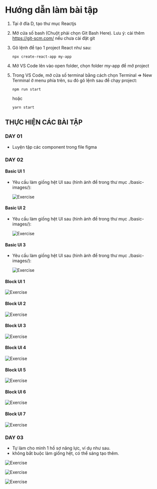 # Hướng dẫn làm bài tập

1. Tại ở đĩa D, tạo thư mục Reactjs
2. Mở cửa số bash (Chuột phải chọn Git Bash Here). Lưu ý: cài thêm <https://git-scm.com/> nếu chưa cài đặt git
3. Gõ lệnh để tạo 1 project React như sau:

   ```shell
   npx create-react-app my-app
   ```

4. Mở VS Code lên vào open folder, chọn folder my-app để mở project
5. Trong VS Code, mở cửa số terminal bằng cách chọn Terminal => New Terminal ở menu phía trên, su đó gõ lệnh sau để chạy project:

   ```shell
   npm run start
   ```

   hoặc

   ```shell
   yarn start
   ```

## THỰC HIỆN CÁC BÀI TẬP

### DAY 01

- Luyện tập các component trong file figma

### DAY 02

#### Basic UI 1

- Yêu cầu làm giống hệt UI sau (hình ảnh để trong thư mục ./basic-images/):

  ![Exercise](https://github.com/ngothanhtung/reactjs-tutorials/blob/master/3-Homeworks/Session02/Day02/basic-1.jpg?raw=true)

#### Basic UI 2

- Yêu cầu làm giống hệt UI sau (hình ảnh để trong thư mục ./basic-images/):

  ![Exercise](https://github.com/ngothanhtung/reactjs-tutorials/blob/master/3-Homeworks/Session02/Day02/basic-2.jpg?raw=true)

#### Basic UI 3

- Yêu cầu làm giống hệt UI sau (hình ảnh để trong thư mục ./basic-images/):

  ![Exercise](https://github.com/ngothanhtung/reactjs-tutorials/blob/master/3-Homeworks/Session02/Day02/basic-3.jpg?raw=true)

#### Block UI 1

![Exercise](https://github.com/ngothanhtung/reactjs-tutorials/blob/master/3-Homeworks/Session02/block-ui-1.jpg?raw=true)

#### Block UI 2

![Exercise](https://github.com/ngothanhtung/reactjs-tutorials/blob/master/3-Homeworks/Session02/Day02/block-ui-2.jpg?raw=true)

#### Block UI 3

![Exercise](https://github.com/ngothanhtung/reactjs-tutorials/blob/master/3-Homeworks/Session02/Day02/block-ui-3.jpg?raw=true)

#### Block UI 4

![Exercise](https://github.com/ngothanhtung/reactjs-tutorials/blob/master/3-Homeworks/Session02/Day02/block-ui-4.jpg?raw=true)

#### Block UI 5

![Exercise](https://github.com/ngothanhtung/reactjs-tutorials/blob/master/3-Homeworks/Session02/Day02/block-ui-5.jpg?raw=true)

#### Block UI 6

![Exercise](https://github.com/ngothanhtung/reactjs-tutorials/blob/master/3-Homeworks/Session02/Day02/block-ui-6.jpg?raw=true)

#### Block UI 7

![Exercise](https://github.com/ngothanhtung/reactjs-tutorials/blob/master/3-Homeworks/Session02/Day02/block-ui-7.jpg?raw=true)

### DAY 03

- Tự làm cho mình 1 hồ sơ năng lực, ví dụ như sau.
- không bắt buộc làm giống hệt, có thể sáng tạo thêm.

![Exercise](https://github.com/ngothanhtung/reactjs-tutorials/blob/master/3-Homeworks/Session02/Day03/resume-1.png?raw=true)

![Exercise](https://github.com/ngothanhtung/reactjs-tutorials/blob/master/3-Homeworks/Session02/Day03/resume-2.jpg?raw=true)

![Exercise](https://github.com/ngothanhtung/reactjs-tutorials/blob/master/3-Homeworks/Session02/Day03/resume-3.jpg?raw=true)

